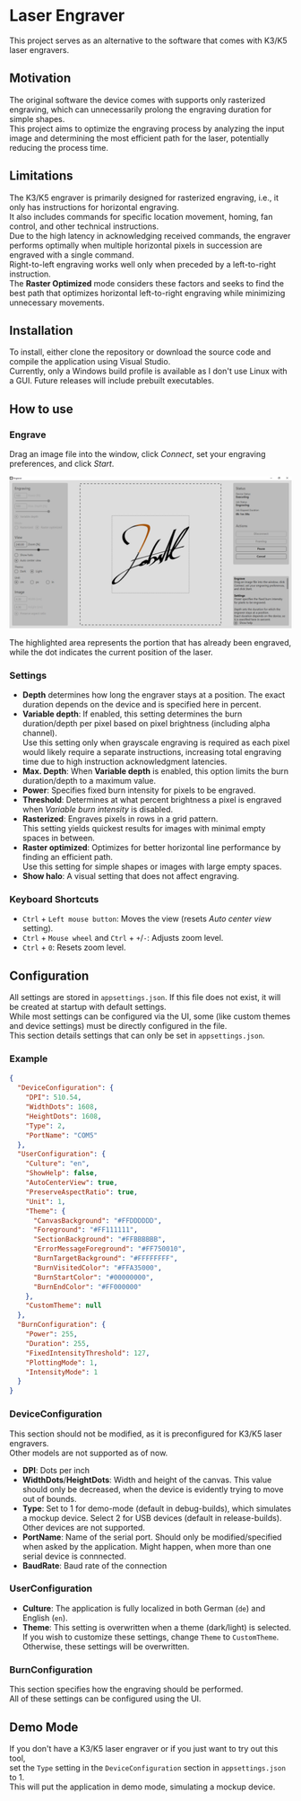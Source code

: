 # Laser Engraver
This project serves as an alternative to the software that comes with K3/K5 laser engravers.  

## Motivation
The original software the device comes with supports only rasterized engraving, which can unnecessarily prolong the engraving duration for simple shapes.  
This project aims to optimize the engraving process by analyzing the input image and determining the most efficient path for the laser, potentially reducing the process time.  

## Limitations
The K3/K5 engraver is primarily designed for rasterized engraving, i.e., it only has instructions for horizontal engraving.  
It also includes commands for specific location movement, homing, fan control, and other technical instructions.  
Due to the high latency in acknowledging received commands, the engraver performs optimally when multiple horizontal pixels in succession are engraved with a single command.  
Right-to-left engraving works well only when preceded by a left-to-right instruction.  
The **Raster Optimized** mode considers these factors and seeks to find the best path that optimizes horizontal left-to-right engraving while minimizing unnecessary movements.  

## Installation
To install, either clone the repository or download the source code and compile the application using Visual Studio.  
Currently, only a Windows build profile is available as I don't use Linux with a GUI. Future releases will include prebuilt executables.

## How to use

### Engrave
Drag an image file into the window, click *Connect*, set your engraving preferences, and click *Start*.  

![demo](./res/demo.png)

The highlighted area represents the portion that has already been engraved, while the dot indicates the current position of the laser.  

### Settings
- **Depth** determines how long the engraver stays at a position. The exact duration depends on the device and is specified here in percent.  
- **Variable depth**: If enabled, this setting determines the burn duration/depth per pixel based on pixel brightness (including alpha channel).  
Use this setting only when grayscale engraving is required as each pixel would likely require a separate instructions, increasing total engraving time due to high instruction acknowledgment latencies.
- **Max. Depth**: When **Variable depth** is enabled, this option limits the burn duration/depth to a maximum value.
- **Power**: Specifies fixed burn intensity for pixels to be engraved.
- **Threshold**: Determines at what percent brightness a pixel is engraved when *Variable burn intensity* is disabled.
- **Rasterized**: Engraves pixels in rows in a grid pattern.  
This setting yields quickest results for images with minimal empty spaces in between.  
- **Raster optimized**: Optimizes for better horizontal line performance by finding an efficient path.  
Use this setting for simple shapes or images with large empty spaces.
- **Show halo**: A visual setting that does not affect engraving.

### Keyboard Shortcuts
- `Ctrl` + `Left mouse button`: Moves the view (resets *Auto center view* setting).
- `Ctrl` + `Mouse wheel` and `Ctrl` + `+`/`-`: Adjusts zoom level.
- `Ctrl` + `0`: Resets zoom level.

## Configuration
All settings are stored in `appsettings.json`. If this file does not exist, it will be created at startup with default settings.  
While most settings can be configured via the UI, some (like custom themes and device settings) must be directly configured in the file.  
This section details settings that can only be set in `appsettings.json`.

### Example
```json
{
  "DeviceConfiguration": {
    "DPI": 510.54,
    "WidthDots": 1608,
    "HeightDots": 1608,
    "Type": 2,
    "PortName": "COM5"
  },
  "UserConfiguration": {
    "Culture": "en",
    "ShowHelp": false,
    "AutoCenterView": true,
    "PreserveAspectRatio": true,
    "Unit": 1,
    "Theme": {
      "CanvasBackground": "#FFDDDDDD",
      "Foreground": "#FF111111",
      "SectionBackground": "#FFBBBBBB",
      "ErrorMessageForeground": "#FF750010",
      "BurnTargetBackground": "#FFFFFFFF",
      "BurnVisitedColor": "#FFA35000",
      "BurnStartColor": "#00000000",
      "BurnEndColor": "#FF000000"
    },
    "CustomTheme": null
  },
  "BurnConfiguration": {
    "Power": 255,
    "Duration": 255,
    "FixedIntensityThreshold": 127,
    "PlottingMode": 1,
    "IntensityMode": 1
  }
}
```

### DeviceConfiguration
This section should not be modified, as it is preconfigured for K3/K5 laser engravers.  
Other models are not supported as of now.  

- **DPI**: Dots per inch
- **WidthDots**/**HeightDots**: Width and height of the canvas. This value should only be decreased, when the device is evidently trying to move out of bounds.  
- **Type**: Set to 1 for demo-mode (default in debug-builds), which simulates a mockup device. Select 2 for USB devices (default in release-builds). Other devices are not supported.
- **PortName**: Name of the serial port. Should only be modified/specified when asked by the application. Might happen, when more than one serial device is connnected.  
- **BaudRate**: Baud rate of the connection

### UserConfiguration
- **Culture**: The application is fully localized in both German (`de`) and English (`en`).
- **Theme**: This setting is overwritten when a theme (dark/light) is selected. If you wish to customize these settings, change `Theme` to `CustomTheme`. Otherwise, these settings will be overwritten.

### BurnConfiguration
This section specifies how the engraving should be performed.  
All of these settings can be configured using the UI.  

## Demo Mode
If you don't have a K3/K5 laser engraver or if you just want to try out this tool,  
set the `Type` setting in the `DeviceConfiguration` section in `appsettings.json` to 1.  
This will put the application in demo mode, simulating a mockup device.
